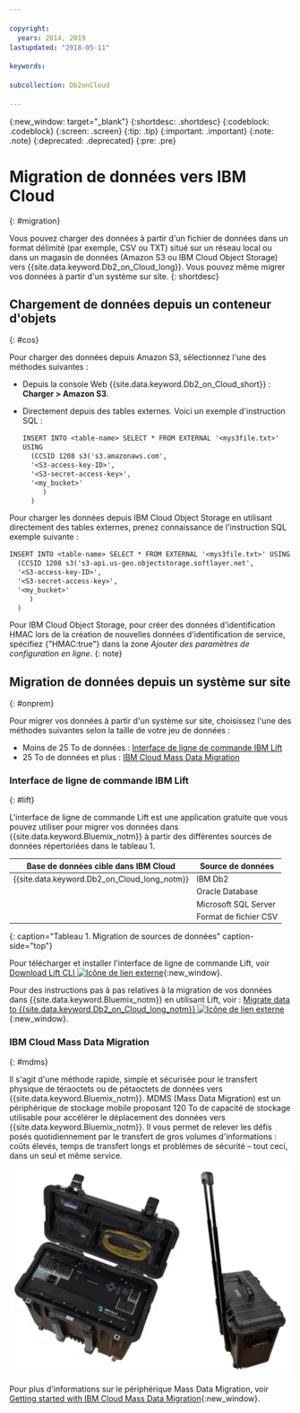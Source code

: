 ```yaml
---

copyright:
  years: 2014, 2019
lastupdated: "2018-05-11"

keywords: 

subcollection: Db2onCloud

---
```


<!-- Attribute definitions --> 
{:new_window: target="_blank"}
{:shortdesc: .shortdesc}
{:codeblock: .codeblock}
{:screen: .screen}
{:tip: .tip}
{:important: .important}
{:note: .note}
{:deprecated: .deprecated}
{:pre: .pre}

# Migration de données vers IBM Cloud
{: #migration}

Vous pouvez charger des données à partir d'un fichier de données dans un format délimité (par exemple, CSV ou TXT) situé sur un réseau local ou dans un magasin de données (Amazon S3 ou IBM Cloud Object Storage) vers {{site.data.keyword.Db2_on_Cloud_long}}. Vous pouvez même migrer vos données à partir d'un système sur site.
{: shortdesc}

## Chargement de données depuis un conteneur d'objets
{: #cos}

Pour charger des données depuis Amazon S3, sélectionnez l'une des méthodes suivantes :
  * Depuis la console Web {{site.data.keyword.Db2_on_Cloud_short}} : **Charger > Amazon S3**. 
  * Directement depuis des tables externes. Voici un exemple d'instruction SQL :

    ```
    INSERT INTO <table-name> SELECT * FROM EXTERNAL '<mys3file.txt>' USING
      (CCSID 1208 s3('s3.amazonaws.com',
      '<S3-access-key-ID>',
      '<S3-secret-access-key>',
      '<my_bucket>'
         )
      )      
    ```

Pour charger les données depuis IBM Cloud Object Storage en utilisant directement des tables externes, prenez connaissance de l'instruction SQL exemple suivante :

```
INSERT INTO <table-name> SELECT * FROM EXTERNAL '<mys3file.txt>' USING
  (CCSID 1208 s3('s3-api.us-geo.objectstorage.softlayer.net', 
  '<S3-access-key-ID>',
  '<S3-secret-access-key>', 
  '<my_bucket>'
     )
  )      
```

Pour IBM Cloud Object Storage, pour créer des données d'identification HMAC lors de la création de nouvelles données d'identification de service, spécifiez {"HMAC:true"} dans la zone *Ajouter des paramètres de configuration en ligne*.
{: note}

## Migration de données depuis un système sur site
{: #onprem}

Pour migrer vos données à partir d'un système sur site, choisissez l'une des méthodes suivantes selon la taille de votre jeu de données :
* Moins de 25 To de données : [Interface de ligne de commande IBM Lift](#lift)
* 25 To de données et plus : [IBM Cloud Mass Data Migration](#mdms)

### Interface de ligne de commande IBM Lift
{: #lift}

L'interface de ligne de commande Lift est une application gratuite que vous pouvez utiliser pour migrer vos données dans {{site.data.keyword.Bluemix_notm}} à partir des différentes sources de données répertoriées dans le tableau 1. 

| Base de données cible dans IBM Cloud | Source de données |
|------------------------------|-------------|
| {{site.data.keyword.Db2_on_Cloud_long_notm}}   | IBM Db2 |
|                              | Oracle Database |
|                              | Microsoft SQL Server |
|                              | Format de fichier CSV |
{: caption="Tableau 1. Migration de sources de données" caption-side="top"}

Pour télécharger et installer l'interface de ligne de commande Lift, voir [Download Lift CLI ![Icône de lien externe](../../icons/launch-glyph.svg "Icône de lien externe")](https://lift.ng.bluemix.net/#download){:new_window}.

Pour des instructions pas à pas relatives à la migration de vos données dans {{site.data.keyword.Bluemix_notm}} en utilisant Lift, voir : [Migrate data to {{site.data.keyword.Db2_on_Cloud_long_notm}} ![Icône de lien externe](../../icons/launch-glyph.svg "Icône de lien externe")](https://lift.ng.bluemix.net/#docs){:new_window}.

### IBM Cloud Mass Data Migration
{: #mdms}

Il s'agit d'une méthode rapide, simple et sécurisée pour le transfert physique de téraoctets ou de pétaoctets de données vers {{site.data.keyword.Bluemix_notm}}. MDMS (Mass Data Migration) est un périphérique de stockage mobile proposant 120 To de capacité de stockage utilisable pour accélérer le déplacement des données vers {{site.data.keyword.Bluemix_notm}}. Il vous permet de relever les défis posés quotidiennement par le transfert de gros volumes d'informations : coûts élevés, temps de transfert longs et problèmes de sécurité – tout ceci, dans un seul et même service.

![Vue du périphérique Mass Data Migration](images/mdms.svg)

Pour plus d'informations sur le périphérique Mass Data Migration, voir [Getting started with IBM Cloud Mass Data Migration](/docs/infrastructure/mass-data-migration/index.html#getting-started-with-ibm-cloud-mass-data-migration){:new_window}.

